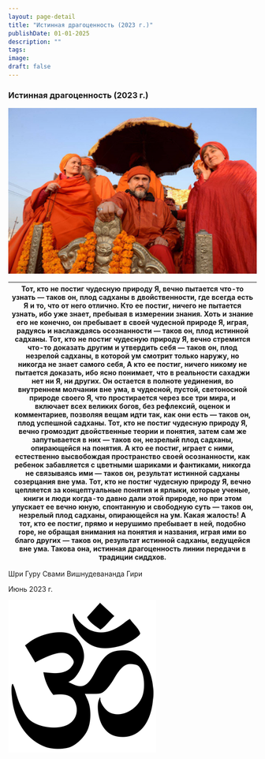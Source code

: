 ```yaml
---
layout: page-detail
title: "Истинная драгоценность (2023 г.)"
publishDate: 01-01-2025
description: ""
tags:
image:
draft: false
---
```


### Истинная драгоценность (2023 г.)

![Шри Гуру Свами Вишнудевананда Гири](/upload/medialibrary/aff/affa598e6b66d294b9373d65068d65ec.jpg "Шри Гуру Свами Вишнудевананда Гири")  

| Тот, кто не постиг чудесную природу Я,  вечно пытается что-то узнать —  таков он, плод садханы в двойственности,  где всегда есть Я и то, что от него отлично.  Кто ее постиг, ничего не пытается узнать,  ибо уже знает, пребывая в измерении знания.  Хоть и знание его не конечно,  он пребывает в своей чудесной природе Я,  играя, радуясь и наслаждаясь осознанности —  таков он, плод истинной садханы.  Тот, кто не постиг чудесную природу Я,  вечно стремится что-то доказать другим  и утвердить себя —  таков он, плод незрелой садханы,  в которой ум смотрит только наружу,  но никогда не знает самого себя,  А кто ее постиг, ничего никому не пытается доказать,  ибо ясно понимает, что в реальности сахаджи  нет ни Я, ни других.  Он остается в полноте уединения,  во внутреннем молчании вне ума,  в чудесной, пустой,  светоносной природе своего Я,  что простирается через все три мира,  и включает всех великих богов,  без рефлексий, оценок и комментариев,  позволяя вещам идти так, как они есть —  таков он, плод успешной садханы.  Тот, кто не постиг чудесную природу Я,  вечно громоздит двойственные теории и понятия,  затем сам же запутывается в них —  таков он, незрелый плод садханы,  опирающейся на понятия.  А кто ее постиг, играет с ними,  естественно высвобождая пространство своей осознанности,  как ребенок забавляется с цветными шариками и фантиками,  никогда не связываясь ими —  таков он, результат истинной садханы  созерцания вне ума.  Тот, кто не постиг чудесную природу Я,  вечно цепляется за концептуальные понятия и ярлыки,  которые ученые, книги и люди когда-то давно  дали этой природе,  но при этом упускает ее вечно юную,  спонтанную и свободную суть —  таков он, незрелый плод садханы,  опирающейся на ум.  Какая жалость!  А тот, кто ее постиг, прямо и нерушимо пребывает в ней, подобно горе,  не обращая внимания на понятия  и названия, играя ими во благо других —  таков он, результат истинной садханы,  ведущейся вне ума.  Такова она, истинная драгоценность  линии передачи в традиции сиддхов. |
| ------------------------------------------------------------------------------------------------------------------------------------------------------------------------------------------------------------------------------------------------------------------------------------------------------------------------------------------------------------------------------------------------------------------------------------------------------------------------------------------------------------------------------------------------------------------------------------------------------------------------------------------------------------------------------------------------------------------------------------------------------------------------------------------------------------------------------------------------------------------------------------------------------------------------------------------------------------------------------------------------------------------------------------------------------------------------------------------------------------------------------------------------------------------------------------------------------------------------------------------------------------------------------------------------------------------------------------------------------------------------------------------------------------------------------------------------------------------------------------------------------------------------------------------------------------------------------------------------------------------------------------------------------------------------------------------------------------------------------------------------------------------------------------------------------------------------------------------------------------------------------------------------------------------------------------------------------------------------------------------------------------------------------------------------------------------------------------------------- |

 Шри Гуру Свами Вишнудевананда Гири

 Июнь 2023 г.

![Ом](/upload/medialibrary/4e5/4e59138d7f13f8137afb77ab8ee41988.png "Ом") 
  
  
